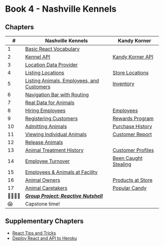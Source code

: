 # Book 4 - Nashville Kennels

## Chapters

| #  | Nashville Kennels | Kandy Korner |
|--|--|--|
| 1 | [Basic React Vocabulary](./chapters/REACT_BASICS.md) |  |
| 2 | [Kennel API](./chapters/KENNEL_API.md) | [Kandy Korner API](./chapters/KANDY_API.md) |
| 3 | [Location Data Provider](./chapters/DATA_PROVIDER.md) |  |
| 4 | [Listing Locations](./chapters/LIST_USECONTEXT.md) | [Store Locations](./chapters/KK_STORES.md) |
| 5 | [Listing Animals, Employees, and Customers](./chapters/LIVE_DATA.md) | [Inventory](./chapters/KK_INVENTORY.md) |
| 6 | [Navigation Bar with Routing](./chapters/ROUTING.md) |  |
| 7 | [Real Data for Animals](./chapters/MULTIPLE_PROVIDERS.md) |  |
| 8 | [Hiring Employees](./chapters/FORMS_USEREF.md) | [Employees](./chapters/KK_EMPLOYEES.md) |
| 9 | [Registering Customers](./chapters/AUTHENTICATION.md) | [Rewards Program](./chapters/KK_CUSTOMERS.md) |
| 10 | [Admitting Animals](./chapters/HOC_PROVIDER.md) | [Purchase History](./chapters/KK_PURCHASES.md) |
| 11 | [Viewing Individual Animals](./chapters/DYNAMIC_ROUTING.md) | [Customer Report](./chapters/KK_REPORT.md) |
| 12 | [Release Animals](./chapters/DELETE.md) |  |
| 13 | [Animal Treatment History](./chapters/EDIT.md) | [Customer Profiles](./chapters/KK_PROFILES.md) |
| 14 | [Employee Turnover](./chapters/DELETE.md) | [Been Caught Stealing](./chapters/KK_DELETE.md) |
| 15 | [Employees &amp; Animals at Facility](./chapters/FACILITY_PROVIDERS.md) |  |
| 16 | [Animal Owners](./chapters/ANIMAL_PROVIDERS.md) | [Products at Store](./chapters/KK_STORE_PROVIDERS.md) |
| 17 | [Animal Caretakers](./chapters/EMPLOYEE_PROVIDERS.md) | [Popular Candy](./chapters/KK_CANDY_PROVIDERS.md) |
| 👨‍👨‍👦‍👦 | [**_Group Project: Reactive Nutshell_**](./chapters/REACT_NUTSHELL.md) |  |
| 😱 | Capstone time! |  |


## Supplementary Chapters

* [React Tips and Tricks](./chapters/REACT_TIPS.md)
* [Deploy React and API to Heroku](./chapters/JSON_SERVER_HEROKU.md)
